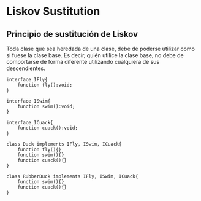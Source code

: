 # Liskov Sustitution

## Principio de sustitución de Liskov

Toda clase que sea heredada de una clase, debe de poderse utilizar como si fuese la clase base. Es decir, quién utilice la clase base, no debe de comportarse de forma diferente utilizando cualquiera de sus descendientes.

    interface IFly{
        function fly():void;
    }

    interface ISwim{
        function swim():void;
    }

    interface ICuack{
        function cuack():void;
    }

    class Duck implements IFly, ISwim, ICuack{
        function fly(){}
        function swim(){}
        function cuack(){}
    }

    class RubberDuck implements IFly, ISwim, ICuack{
        function swim(){}
        function cuack(){}
    }
